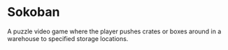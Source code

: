 # Sokoban
A puzzle video game where the player pushes crates or boxes around in a warehouse to specified storage locations.
